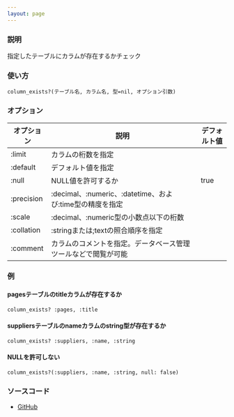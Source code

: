 ```yaml
---
layout: page
---
```


### 説明

指定したテーブルにカラムが存在するかチェック

### 使い方

    column_exists?(テーブル名, カラム名, 型=nil, オプション引数)

### オプション

| オプション | 説明                                                           | デフォルト値 |
| ---------- | -------------------------------------------------------------- | ------------ |
| :limit     | カラムの桁数を指定                                             |              |
| :default   | デフォルト値を指定                                             |              |
| :null      | NULL値を許可するか                                             | true         |
| :precision | :decimal、:numeric、:datetime、および:time型の精度を指定       |              |
| :scale     | :decimal、:numeric型の小数点以下の桁数                         |              |
| :collation | :stringまたは;textの照合順序を指定                             |              |
| :comment   | カラムのコメントを指定。データベース管理ツールなどで閲覧が可能 |              |

### 例

#### pagesテーブルのtitleカラムが存在するか

    column_exists? :pages, :title

#### suppliersテーブルのnameカラムのstring型が存在するか

    column_exists? :suppliers, :name, :string

#### NULLを許可しない

    column_exists?(:suppliers, :name, :string, null: false)

### ソースコード

- [GitHub](https://github.com/rails/rails/blob/984c3ef2775781d47efa9f541ce570daa2434a80/activerecord/lib/active_record/connection_adapters/abstract/schema_statements.rb#L138)
